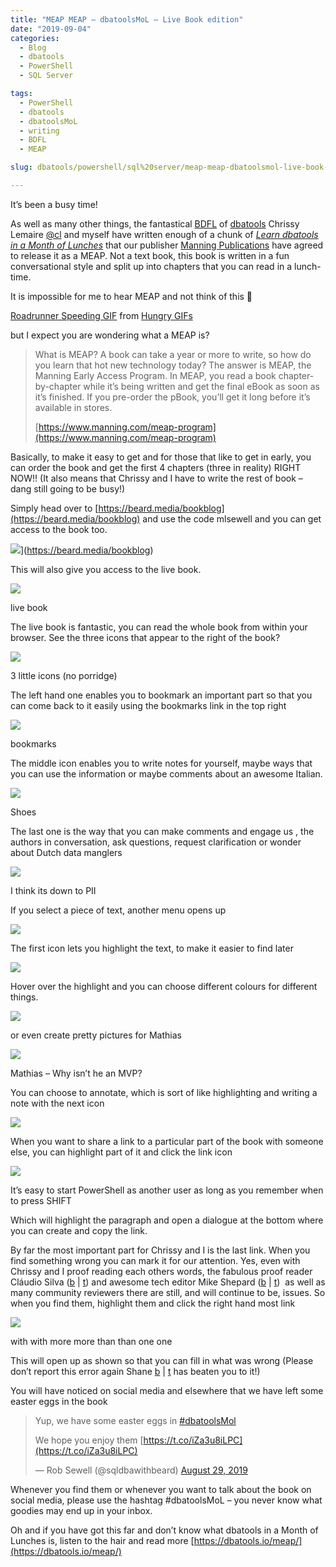 ```yaml
---
title: "MEAP MEAP – dbatoolsMoL – Live Book edition"
date: "2019-09-04"
categories:
  - Blog
  - dbatools
  - PowerShell
  - SQL Server

tags:
  - PowerShell
  - dbatools
  - dbatoolsMoL
  - writing
  - BDFL
  - MEAP

slug: dbatools/powershell/sql%20server/meap-meap-dbatoolsmol-live-book-edition/

---
```

It’s been a busy time!

As well as many other things, the fantastical [BDFL](https://en.wikipedia.org/wiki/Benevolent_dictator_for_life) of [dbatools](https://dbatools.io) Chrissy Lemaire [@cl](https://twitter.com/cl) and myself have written enough of a chunk of _[Learn dbatools in a Month of Lunches](https://beard.media/bookblog)_ that our publisher [Manning Publications](https://beard.media/bookblog) have agreed to release it as a MEAP. Not a text book, this book is written in a fun conversational style and split up into chapters that you can read in a lunch-time.

It is impossible for me to hear MEAP and not think of this 🙂

[Roadrunner Speeding GIF](https://tenor.com/view/hungry-coyote-looney-tunes-gif-5063446) from [Hungry GIFs](https://tenor.com/search/hungry-gifs)

but I expect you are wondering what a MEAP is?

> What is MEAP?
> A book can take a year or more to write, so how do you learn that hot new technology today? The answer is MEAP, the Manning Early Access Program. In MEAP, you read a book chapter-by-chapter while it’s being written and get the final eBook as soon as it’s finished. If you pre-order the pBook, you’ll get it long before it’s available in stores.
>
> [https://www.manning.com/meap-program](https://www.manning.com/meap-program)

Basically, to make it easy to get and for those that like to get in early, you can order the book and get the first 4 chapters (three in reality) RIGHT NOW!! (It also means that Chrissy and I have to write the rest of book – dang still going to be busy!)

Simply head over to [https://beard.media/bookblog](https://beard.media/bookblog) and use the code mlsewell and you can get access to the book too.

![](https://blog.robsewell.com/assets/uploads/2019/08/meap.png)](https://beard.media/bookblog)

This will also give you access to the live book.

![](https://blog.robsewell.com/assets/uploads/2019/09/livebook.png)

live book

The live book is fantastic, you can read the whole book from within your browser. See the three icons that appear to the right of the book?

![](https://blog.robsewell.com/assets/uploads/2019/09/stuffage.png)

3 little icons (no porridge)

The left hand one enables you to bookmark an important part so that you can come back to it easily using the bookmarks link in the top right

![](https://blog.robsewell.com/assets/uploads/2019/09/bookmark.png)

bookmarks

The middle icon enables you to write notes for yourself, maybe ways that you can use the information or maybe comments about an awesome Italian.

![](https://blog.robsewell.com/assets/uploads/2019/09/satori.png)

Shoes

The last one is the way that you can make comments and engage us , the authors in conversation, ask questions, request clarification or wonder about Dutch data manglers

![](https://blog.robsewell.com/assets/uploads/2019/09/sander.png)

I think its down to PII

If you select a piece of text, another menu opens up

![](https://blog.robsewell.com/assets/uploads/2019/09/highlight.png)

The first icon lets you highlight the text, to make it easier to find later

![](https://blog.robsewell.com/assets/uploads/2019/09/highlightyellow.png)

Hover over the highlight and you can choose different colours for different things.

![](https://blog.robsewell.com/assets/uploads/2019/09/image.png)

or even create pretty pictures for Mathias

![](https://blog.robsewell.com/assets/uploads/2019/09/pretty.png)

Mathias – Why isn’t he an MVP?

You can choose to annotate, which is sort of like highlighting and writing a note with the next icon

![](https://blog.robsewell.com/assets/uploads/2019/09/other-users.png)

When you want to share a link to a particular part of the book with someone else, you can highlight part of it and click the link icon

![](https://blog.robsewell.com/assets/uploads/2019/09/linkylinky.png)

It’s easy to start PowerShell as another user as long as you remember when to press SHIFT

Which will highlight the paragraph and open a dialogue at the bottom where you can create and copy the link.

By far the most important part for Chrissy and I is the last link. When you find something wrong you can mark it for our attention. Yes, even with Chrissy and I proof reading each others words, the fabulous proof reader Cláudio Silva ([b](https://claudioessilva.eu/) | [t](https://twitter.com/claudioessilva)) and awesome tech editor Mike Shepard ([b](https://powershellstation.com/) | [t](https://twitter.com/MikeShepard70))  as well as many community reviewers there are still, and will continue to be, issues. So when you find them, highlight them and click the right hand most link

![](https://blog.robsewell.com/assets/uploads/2019/09/withwith.png)

with with more more than than one one

This will open up as shown so that you can fill in what was wrong (Please don’t report this error again Shane [b](https://nocolumnname.blog/) | [t](https://twitter.com/SOZDBA) has beaten you to it!)

You will have noticed on social media and elsewhere that we have left some easter eggs in the book

> Yup, we have some easter eggs in [#dbatoolsMol](https://twitter.com/hashtag/dbatoolsMol?src=hash&ref_src=twsrc%5Etfw)
>
> We hope you enjoy them [https://t.co/iZa3u8iLPC](https://t.co/iZa3u8iLPC)
>
> — Rob Sewell (@sqldbawithbeard) [August 29, 2019](https://twitter.com/sqldbawithbeard/status/1167116661503266819?ref_src=twsrc%5Etfw)

Whenever you find them or whenever you want to talk about the book on social media, please use the hashtag #dbatoolsMoL – you never know what goodies may end up in your inbox.

Oh and if you have got this far and don’t know what dbatools in a Month of Lunches is, listen to the hair and read more [https://dbatools.io/meap/](https://dbatools.io/meap/)
